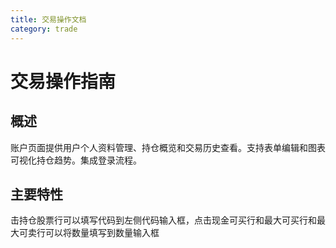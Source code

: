 ```yaml
---
title: 交易操作文档
category: trade
---
```


# 交易操作指南

## 概述
账户页面提供用户个人资料管理、持仓概览和交易历史查看。支持表单编辑和图表可视化持仓趋势。集成登录流程。

## 主要特性
 击持仓股票行可以填写代码到左侧代码输入框，点击现金可买行和最大可买行和最大可卖行可以将数量填写到数量输入框